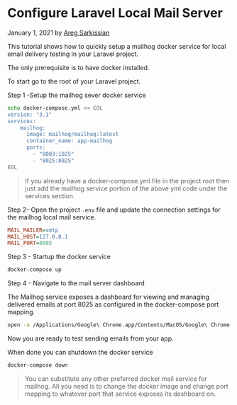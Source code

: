 # Configure Laravel Local Mail Server

January 1, 2021 by [Areg Sarkissian](https://aregsar.com/about)

This tutorial shows how to quickly setup a mailhog docker service for local email delivery testing in your Laravel project.

The only prerequisite is to have docker installed.

To start go to the root of your Laravel project.

Step 1 -Setup the mailhog sever docker service

```bash
echo docker-compose.yml << EOL
version: "3.1"
services:
    mailhog:
      image: mailhog/mailhog:latest
      container_name: app-mailhog
      ports:
        - "8003:1025"
        - "8025:8025"
EOL
```

> If you already have a docker-compose.yml file in the project root then just add the mailhog service portion of the above yml code under the services section.

Step 2- Open the project `.env` file and update the connection settings for the mailhog local mail service.

```ini
MAIL_MAILER=smtp
MAIL_HOST=127.0.0.1
MAIL_PORT=8003
```

Step 3 - Startup the docker service

```bash
docker-compose up
```

Step 4 - Navigate to the mail server dashboard

The Mailhog service exposes a dashboard for viewing and managing delivered emails at port 8025 as configured in the docker-compose port mapping.

```bash
open -a /Applications/Google\ Chrome.app/Contents/MacOS/Google\ Chrome http://localhost:8025
```

Now you are ready to test sending emails from your app.

When done you can shutdown the docker service

```bash
docker-compose down
```

> You can substitute any other preferred docker mail service for mailhog. All you need is to change the docker image and change port mapping to whatever port that service exposes its dashboard on.
